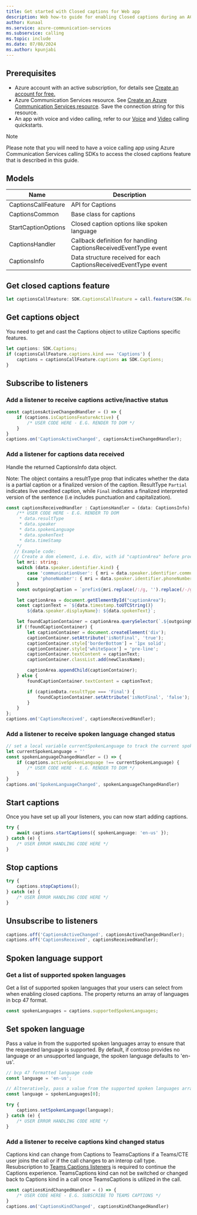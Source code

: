 ```yaml
---
title: Get started with Closed captions for Web app
description: Web how-to guide for enabling Closed captions during an ACS call.
author: Kunaal
ms.service: azure-communication-services
ms.subservice: calling
ms.topic: include
ms.date: 07/08/2024
ms.author: kpunjabi
---
```


## Prerequisites
- Azure account with an active subscription, for details see [Create an account for free.](https://azure.microsoft.com/free/)
- Azure Communication Services resource. See [Create an Azure Communication Services resource](../../../../quickstarts/create-communication-resource.md?tabs=windows&pivots=platform-azp). Save the connection string for this resource. 
- An app with voice and video calling, refer to our [Voice](../../../../quickstarts/voice-video-calling/getting-started-with-calling.md) and [Video](../../../../quickstarts/voice-video-calling/get-started-with-video-calling.md) calling quickstarts.
 

>[!NOTE]
>Please note that you will need to have a voice calling app using Azure Communication Services calling SDKs to access the closed captions feature that is described in this guide.

## Models
| Name | Description |
| ---- | ----------- |
| CaptionsCallFeature | API for Captions |
| CaptionsCommon | Base class for captions | 
| StartCaptionOptions | Closed caption options like spoken language |
| CaptionsHandler | Callback definition for handling CaptionsReceivedEventType event |
| CaptionsInfo | Data structure received for each CaptionsReceivedEventType event |

## Get closed captions feature

``` typescript
let captionsCallFeature: SDK.CaptionsCallFeature = call.feature(SDK.Features.Captions);
```


## Get captions object
You need to get and cast the Captions object to utilize Captions specific features.
``` typescript
let captions: SDK.Captions;
if (captionsCallFeature.captions.kind === 'Captions') {
    captions = captionsCallFeature.captions as SDK.Captions;
}
```

## Subscribe to listeners

### Add a listener to receive captions active/inactive status
```typescript
const captionsActiveChangedHandler = () => {
    if (captions.isCaptionsFeatureActive) {
        /* USER CODE HERE - E.G. RENDER TO DOM */
    }
}
captions.on('CaptionsActiveChanged', captionsActiveChangedHandler);
```

### Add a listener for captions data received
Handle the returned CaptionsInfo data object. 

Note: The object contains a resultType prop that indicates whether the data is a partial caption or a finalized version of the caption. ResultType `Partial` indicates live unedited caption, while `Final` indicates a finalized interpreted version of the sentence (i.e includes punctuation and capitalization).

```typescript
const captionsReceivedHandler : CaptionsHandler = (data: CaptionsInfo) => { 
    /** USER CODE HERE - E.G. RENDER TO DOM 
     * data.resultType
     * data.speaker
     * data.spokenLanguage
     * data.spokenText
     * data.timeStamp
    */
   // Example code:
   // Create a dom element, i.e. div, with id "captionArea" before proceeding with the sample code
    let mri: string;
    switch (data.speaker.identifier.kind) {
        case 'communicationUser': { mri = data.speaker.identifier.communicationUserId; break; }
        case 'phoneNumber': { mri = data.speaker.identifier.phoneNumber; break; }
    }
    const outgoingCaption = `prefix${mri.replace(/:/g, '').replace(/-/g, '')}`;

    let captionArea = document.getElementById("captionArea");
    const captionText = `${data.timestamp.toUTCString()}
        ${data.speaker.displayName}: ${data.spokenText}`;

    let foundCaptionContainer = captionArea.querySelector(`.${outgoingCaption}[isNotFinal='true']`);
    if (!foundCaptionContainer) {
        let captionContainer = document.createElement('div');
        captionContainer.setAttribute('isNotFinal', 'true');
        captionContainer.style['borderBottom'] = '1px solid';
        captionContainer.style['whiteSpace'] = 'pre-line';
        captionContainer.textContent = captionText;
        captionContainer.classList.add(newClassName);

        captionArea.appendChild(captionContainer);
    } else {
        foundCaptionContainer.textContent = captionText;

        if (captionData.resultType === 'Final') {
            foundCaptionContainer.setAttribute('isNotFinal', 'false');
        }
    }
}; 
captions.on('CaptionsReceived', captionsReceivedHandler); 
```

### Add a listener to receive spoken language changed status
```typescript
// set a local variable currentSpokenLanguage to track the current spoken language in the call
let currentSpokenLanguage = ''
const spokenLanguageChangedHandler = () => {
    if (captions.activeSpokenLanguage !== currentSpokenLanguage) {
        /* USER CODE HERE - E.G. RENDER TO DOM */
    }
}
captions.on('SpokenLanguageChanged', spokenLanguageChangedHandler)
```

## Start captions
Once you have set up all your listeners, you can now start adding captions.
``` typescript
try {
    await captions.startCaptions({ spokenLanguage: 'en-us' });
} catch (e) {
    /* USER ERROR HANDLING CODE HERE */
}
```

## Stop captions

``` typescript
try {
    captions.stopCaptions(); 
} catch (e) {
    /* USER ERROR HANDLING CODE HERE */
}
```

## Unsubscribe to listeners
```typescript
captions.off('CaptionsActiveChanged', captionsActiveChangedHandler);
captions.off('CaptionsReceived', captionsReceivedHandler); 
```

## Spoken language support

### Get a list of supported spoken languages
Get a list of supported spoken languages that your users can select from when enabling closed captions.
The property returns an array of languages in bcp 47 format. 
``` typescript
const spokenLanguages = captions.supportedSpokenLanguages; 
```

## Set spoken language

Pass a value in from the supported spoken languages array to ensure that the requested language is supported. 
By default, if contoso provides no language or an unsupported language, the spoken language defaults to 'en-us'.

``` typescript
// bcp 47 formatted language code
const language = 'en-us'; 

// Altneratively, pass a value from the supported spoken languages array
const language = spokenLanguages[0]; 

try {
    captions.setSpokenLanguage(language);
} catch (e) {
    /* USER ERROR HANDLING CODE HERE */
}
```

### Add a listener to receive captions kind changed status
Captions kind can change from Captions to TeamsCaptions if a Teams/CTE user joins the call or if the call changes
to an interop call type. Resubscription to [Teams Captions listeners](../../../../how-tos/calling-sdk/includes/closed-captions/closed-captions-teams-interop-web.md) is required to continue the Captions experience. TeamsCaptions kind can not be switched or changed back to Captions kind in a call once TeamsCaptions is utilized in the call.

```typescript
const captionsKindChangedHandler = () => {
    /* USER CODE HERE - E.G. SUBSCRIBE TO TEAMS CAPTIONS */
}
captions.on('CaptionsKindChanged', captionsKindChangedHandler)
```
